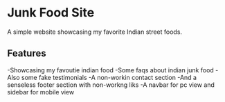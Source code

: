 # Junk Food Site

A simple website showcasing my favorite Indian street foods.

## Features
-Showcasing my favoutie indian food
-Some faqs about indian junk food
-Also some fake testimonials
-A non-workin contact section
-And a senseless footer section with non-workng liks
-A navbar for pc view and sidebar for mobile view